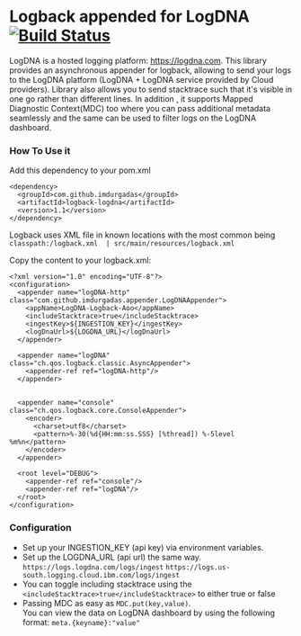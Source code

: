 # Logback appended for LogDNA [![Build Status](https://travis-ci.org/imdurgadas/logback-logdna.svg?branch=master)](https://travis-ci.org/imdurgadas/logback-logdna)

LogDNA is a hosted logging platform: https://logdna.com.
This library provides an asynchronous appender for logback, allowing to send your logs to the LogDNA platform (LogDNA + LogDNA service provided by Cloud providers).
Library also allows you to send stacktrace such that it's visible in one go rather than different lines.
In addition , it supports Mapped Diagnostic Context(MDC) too where you can pass additional metadata seamlessly and the same can be used to filter logs on the LogDNA dashboard.


### How To Use it 

Add this dependency to your pom.xml

```
<dependency>
  <groupId>com.github.imdurgadas</groupId>
  <artifactId>logback-logdna</artifactId>
  <version>1.1</version>
</dependency>
```

Logback uses XML file in known locations with the most common being `classpath:/logback.xml  | src/main/resources/logback.xml`

Copy the content to your logback.xml:

    <?xml version="1.0" encoding="UTF-8"?>
    <configuration>
      <appender name="logDNA-http" class="com.github.imdurgadas.appender.LogDNAAppender">
        <appName>LogDNA-Logback-Aoo</appName>
        <includeStacktrace>true</includeStacktrace>
        <ingestKey>${INGESTION_KEY}</ingestKey>
        <logDnaUrl>${LOGDNA_URL}</logDnaUrl>
      </appender>
    
      <appender name="logDNA" class="ch.qos.logback.classic.AsyncAppender">
        <appender-ref ref="logDNA-http"/>
      </appender>
    
    
      <appender name="console" class="ch.qos.logback.core.ConsoleAppender">
        <encoder>
          <charset>utf8</charset>
          <pattern>%-30(%d{HH:mm:ss.SSS} [%thread]) %-5level %m%n</pattern>
        </encoder>
      </appender>
    
      <root level="DEBUG">
        <appender-ref ref="console"/>
        <appender-ref ref="logDNA"/>
      </root>
    </configuration>
    

 ### Configuration
* Set up your INGESTION_KEY (api key) via environment variables.
* Set up the LOGDNA_URL (api url) the same way.
 `https://logs.logdna.com/logs/ingest`
 `https://logs.us-south.logging.cloud.ibm.com/logs/ingest`
* You can toggle including stacktrace using the `<includeStacktrace>true</includeStacktrace>` to either true or false
* Passing MDC as easy as `MDC.put(key,value)`.  
You can view the data on LogDNA dashboard by using the following format:  `meta.{keyname}:"value"`